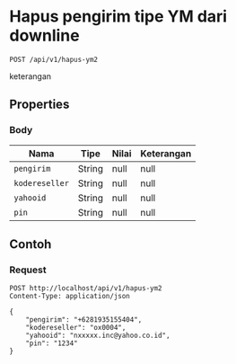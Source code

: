 # Hapus pengirim tipe YM dari downline
```http
POST /api/v1/hapus-ym2
```
keterangan
## Properties
### Body
Nama | Tipe | Nilai | Keterangan
--- | --- | --- | ---
<code>pengirim</code> | String | null | null
<code>kodereseller</code> | String | null | null
<code>yahooid</code> | String | null | null
<code>pin</code> | String | null | null
## Contoh
### Request
```http
POST http://localhost/api/v1/hapus-ym2
Content-Type: application/json

{
    "pengirim": "+6281935155404",
    "kodereseller": "ox0004",
    "yahooid": "nxxxxx.inc@yahoo.co.id",
    "pin": "1234"
}


```
